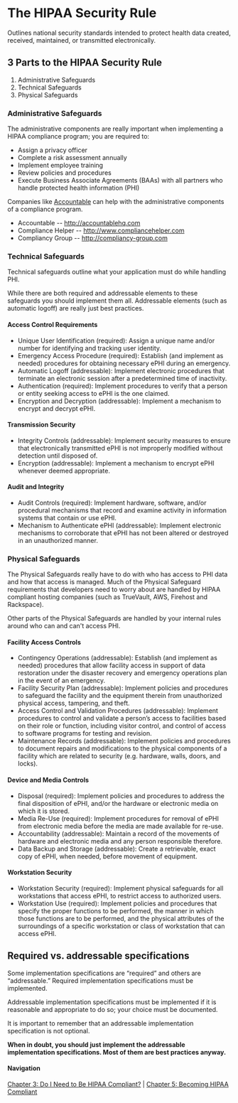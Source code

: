 # The HIPAA Security Rule

Outlines national security standards intended to protect health data created, received, maintained, or transmitted electronically.

## 3 Parts to the HIPAA Security Rule

1. Administrative Safeguards
2. Technical Safeguards
3. Physical Safeguards

### Administrative Safeguards

The administrative components are really important when implementing a HIPAA compliance program; you are required to:

+ Assign a privacy officer
+ Complete a risk assessment annually
+ Implement employee training
+ Review policies and procedures
+ Execute Business Associate Agreements (BAAs) with all partners who handle protected health information (PHI)

Companies like [Accountable](http://accountablehq.com) can help with the administrative components of a compliance program.

+ Accountable -- http://accountablehq.com
+ Compliance Helper -- http://www.compliancehelper.com
+ Compliancy Group -- http://compliancy-group.com

### Technical Safeguards

Technical safeguards outline what your application must do while handling PHI. 

While there are both required and addressable elements to these safeguards you should implement them all. Addressable elements (such as automatic logoff) are really just best practices. 

#### Access Control Requirements

+ Unique User Identification (required): Assign a unique name and/or number for identifying and tracking user identity.
+ Emergency Access Procedure (required): Establish (and implement as needed) procedures for obtaining necessary ePHI during an emergency.
+ Automatic Logoff (addressable): Implement electronic procedures that terminate an electronic session after a predetermined time of inactivity.
+ Authentication (required): Implement procedures to verify that a person or entity seeking access to ePHI is the one claimed.
+ Encryption and Decryption (addressable): Implement a mechanism to encrypt and decrypt ePHI.

#### Transmission Security

+ Integrity Controls (addressable): Implement security measures to ensure that electronically transmitted ePHI is not improperly modified without detection until disposed of.
+ Encryption (addressable): Implement a mechanism to encrypt ePHI whenever deemed appropriate.

#### Audit and Integrity 

+ Audit Controls (required): Implement hardware, software, and/or procedural mechanisms that record and examine activity in information systems that contain or use ePHI.
+ Mechanism to Authenticate ePHI (addressable): Implement electronic mechanisms to corroborate that ePHI has not been altered or destroyed in an unauthorized manner.

### Physical Safeguards

The Physical Safeguards really have to do with who has access to PHI data and how that access is managed. Much of the Physical Safeguard requirements that developers need to worry about are handled by HIPAA compliant hosting companies (such as TrueVault, AWS, Firehost and Rackspace).

Other parts of the Physical Safeguards are handled by your internal rules around who can and can't access PHI. 

#### Facility Access Controls

+ Contingency Operations (addressable): Establish (and implement as needed) procedures that allow facility access in support of data restoration under the disaster recovery and emergency operations plan in the event of an emergency.
+ Facility Security Plan (addressable): Implement policies and procedures to safeguard the facility and the equipment therein from unauthorized physical access, tampering, and theft.
+ Access Control and Validation Procedures (addressable): Implement procedures to control and validate a person’s access to facilities based on their role or function, including visitor control, and control of access to software programs for testing and revision.
+ Maintenance Records (addressable): Implement policies and procedures to document repairs and modifications to the physical components of a facility which are related to security (e.g. hardware, walls, doors, and locks).

#### Device and Media Controls

+ Disposal (required): Implement policies and procedures to address the final disposition of ePHI, and/or the hardware or electronic media on which it is stored.
+ Media Re-Use (required): Implement procedures for removal of ePHI from electronic media before the media are made available for re-use.
+ Accountability (addressable): Maintain a record of the movements of hardware and electronic media and any person responsible therefore.
+ Data Backup and Storage (addressable): Create a retrievable, exact copy of ePHI, when needed, before movement of equipment.

#### Workstation Security

+ Workstation Security (required): Implement physical safeguards for all workstations that access ePHI, to restrict access to authorized users.
+ Workstation Use (required): Implement policies and procedures that specify the proper functions to be performed, the manner in which those functions are to be performed, and the physical attributes of the surroundings of a specific workstation or class of workstation that can access ePHI.

## Required vs. addressable specifications

Some implementation specifications are “required” and others are “addressable.” Required implementation specifications must be implemented. 

Addressable implementation specifications must be implemented if it is reasonable and appropriate to do so; your choice must be documented.

It is important to remember that an addressable implementation specification is not optional. 

**When in doubt, you should just implement the addressable implementation specifications. Most of them are best practices anyway.**

#### Navigation

[Chapter 3: Do I Need to Be HIPAA Compliant?](https://github.com/truevault/hipaa-compliance-developers-guide/blob/master/03%20Do%20I%20Need%20to%20Be%20HIPAA%20Compliant%3F.md) | [Chapter 5: Becoming HIPAA Compliant](https://github.com/truevault/hipaa-compliance-developers-guide/blob/master/05%20Becoming%20HIPAA%20Compliant.md)